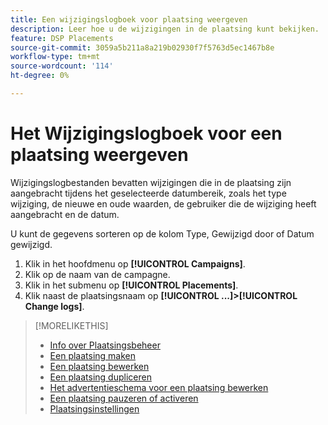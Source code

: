 ```yaml
---
title: Een wijzigingslogboek voor plaatsing weergeven
description: Leer hoe u de wijzigingen in de plaatsing kunt bekijken.
feature: DSP Placements
source-git-commit: 3059a5b211a8a219b02930f7f5763d5ec1467b8e
workflow-type: tm+mt
source-wordcount: '114'
ht-degree: 0%

---
```


# Het Wijzigingslogboek voor een plaatsing weergeven

Wijzigingslogbestanden bevatten wijzigingen die in de plaatsing zijn aangebracht tijdens het geselecteerde datumbereik, zoals het type wijziging, de nieuwe en oude waarden, de gebruiker die de wijziging heeft aangebracht en de datum.

U kunt de gegevens sorteren op de kolom Type, Gewijzigd door of Datum gewijzigd.

1. Klik in het hoofdmenu op **[!UICONTROL Campaigns]**.
1. Klik op de naam van de campagne.
1. Klik in het submenu op **[!UICONTROL Placements]**.
1. Klik naast de plaatsingsnaam op  **[!UICONTROL ...]>[!UICONTROL Change logs]**.

>[!MORELIKETHIS]
>
>* [Info over Plaatsingsbeheer](placement-about.md)
>* [Een plaatsing maken](placement-create.md)
>* [Een plaatsing bewerken](placement-edit.md)
>* [Een plaatsing dupliceren](placement-duplicate.md)
>* [Het advertentieschema voor een plaatsing bewerken](placement-edit-ad-schedule.md)
>* [Een plaatsing pauzeren of activeren](placement-pause-activate.md)
>* [Plaatsingsinstellingen](placement-settings.md)

